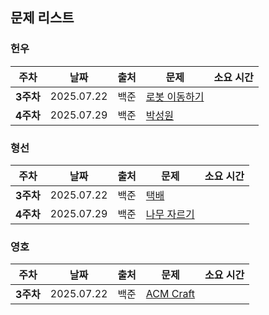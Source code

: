 ## 문제 리스트

<h3>헌우</h3>

|주차|날짜|출처|문제|소요 시간|
|--|--|--|--|--|
|**3주차** |2025.07.22|백준|[로봇 이동하기](https://www.acmicpc.net/problem/2169)|
|**4주차** |2025.07.29|백준|[박성원](https://www.acmicpc.net/problem/1086)|


<h3>형선</h3>

|주차|날짜|출처|문제|소요 시간|
|--|--|--|--|--|
|**3주차** |2025.07.22|백준|[택배](https://www.acmicpc.net/problem/8980)|
|**4주차** |2025.07.29|백준|[나무 자르기](https://www.acmicpc.net/problem/13263)|


<h3>영호</h3>

|주차|날짜|출처|문제|소요 시간|
|--|--|--|--|--|
|**3주차** |2025.07.22|백준|[ACM Craft](https://www.acmicpc.net/problem/1005)|


